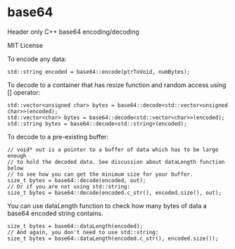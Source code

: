 # base64
Header only C++ base64 encoding/decoding

MIT License

To encode any data:

    std::string encoded = base64::encode(ptrToVoid, numBytes);

To decode to a container that has resize function and random access using [] operator:

    std::vector<unsigned char> bytes = base64::decode<std::vector<unsigned char>>(encoded);
    std::vector<char> bytes = base64::decode<std::vector<char>>(encoded);
    std::string bytes = base64::decode<std::string>(encoded);
  
To decode to a pre-existing buffer:

    // void* out is a pointer to a buffer of data which has to be large enough
    // to hold the decoded data. See discussion about dataLength function below
    // to see how you can get the minimum size for your buffer.
    size_t bytes = base64::decode(encoded, out);
    // Or if you are not using std::string:
    size_t bytes = base64::decode(encoded.c_str(), encoded.size(), out);

You can use dataLength function to check how many bytes of data a base64 encoded string contains.

    size_t bytes = base64::dataLength(encoded);
    // And again, you don't need to use std::string:
    size_t bytes = base64::dataLength(encoded.c_str(), encoded.size());
